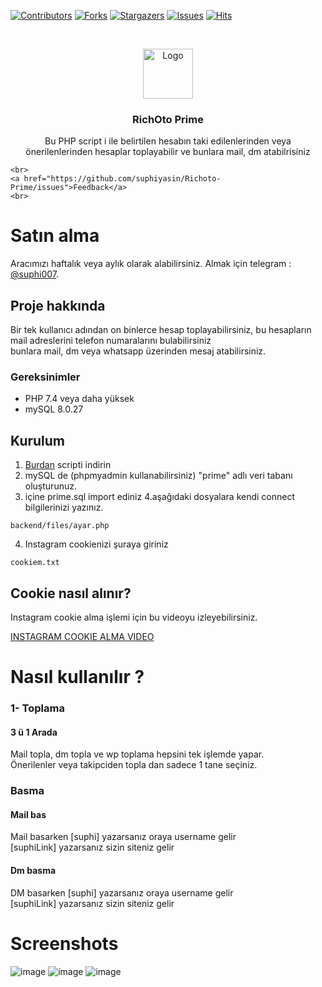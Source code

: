 [![Contributors][contributors-shield]][contributors-url]
[![Forks][forks-shield]][forks-url]
[![Stargazers][stars-shield]][stars-url]
[![Issues][issues-shield]][issues-url]
[![Hits](https://hits.seeyoufarm.com/api/count/incr/badge.svg?url=https://github.com/suphiyasin/Richoto-Prime&count_bg=%23C83D3D&title_bg=%23057386&icon=&icon_color=%23BA0808&title=View&edge_flat=false)](https://github.com/suphiyasin/instagram-advanced-user-finder)


<br />
<p align="center">
<a href="https://github.com/suphiyasin/Richoto-Prime/">
<img src="https://cdn.cdnlogo.com/logos/i/4/instagram.svg" alt="Logo" width="80" height="80" />
</a>

<h3 align="center">RichOto Prime</h3>

<p align="center">
    Bu PHP script i ile belirtilen hesabın taki edilenlerinden veya önerilenlerinden hesaplar toplayabilir ve bunlara mail, dm atabilrisiniz
	
    <br>
    <a href="https://github.com/suphiyasin/Richoto-Prime/issues">Feedback</a>
    <br>
   </p>



# Satın alma
Aracımızı haftalık veya aylık olarak alabilirsiniz. Almak için telegram :  <a href="https://t.me/suphi007">@suphi007</a>.
<br>



## Proje hakkında

Bir tek kullanıcı adından on binlerce hesap toplayabilirsiniz, bu hesapların mail adreslerini telefon numaralarını bulabilirsiniz <br/>
bunlara mail, dm veya whatsapp üzerinden mesaj atabilirsiniz.

### Gereksinimler

- PHP 7.4 veya daha yüksek
- mySQL 8.0.27 

## Kurulum

1. <a href="https://github.com/suphiyasin/Richoto-Prime/archive/refs/heads/main.zip">Burdan</a> scripti indirin
2. mySQL de (phpmyadmin kullanabilirsiniz) "prime" adlı veri tabanı oluşturunuz.
3. içine prime.sql import ediniz
4.aşağıdaki dosyalara kendi connect bilgilerinizi yazınız.
```phpt
backend/files/ayar.php
```
4. Instagram cookienizi şuraya giriniz
```phpt
cookiem.txt
```

## Cookie nasıl alınır?

Instagram cookie alma işlemi için bu videoyu izleyebilirsiniz.

<a href="https://t.me/otoaraclar/78">INSTAGRAM COOKIE ALMA VIDEO</a>

# Nasıl kullanılır ? 

### 1- Toplama

#### 3 ü 1 Arada 

Mail topla, dm topla ve wp toplama hepsini tek işlemde yapar.<br/>
Önerilenler veya takipciden topla dan sadece 1 tane seçiniz.

### Basma

#### Mail bas

Mail basarken [suphi] yazarsanız oraya username gelir<br/>
[suphiLink] yazarsanız sizin  siteniz gelir<br/>

#### Dm basma

DM  basarken [suphi] yazarsanız oraya username gelir<br/>
[suphiLink] yazarsanız sizin  siteniz gelir<br/>


# Screenshots
![image](https://user-images.githubusercontent.com/65618247/188274912-149cfc05-b137-4462-be78-46afbaa32171.png)
![image](https://user-images.githubusercontent.com/65618247/188274919-e280e401-de5a-431b-bc13-d5c16694c886.png)
![image](https://user-images.githubusercontent.com/65618247/188274924-a91821fc-3b7c-44aa-9311-759151bf8736.png)



[contributors-shield]: https://img.shields.io/github/contributors/suphiyasin/Richoto-Prime.svg?style=for-the-badge
[contributors-url]: https://github.com/suphiyasin/Richoto-Prime/graphs/contributors
[forks-shield]: https://img.shields.io/github/forks/suphiyasin/Richoto-Prime.svg?style=for-the-badge
[forks-url]: https://github.com/suphiyasin/Richoto-Prime/network/members
[stars-shield]: https://img.shields.io/github/stars/suphiyasin/Richoto-Prime.svg?style=for-the-badge
[stars-url]: https://github.com/suphiyasin/Richoto-Prime/stargazers
[issues-shield]: https://img.shields.io/github/issues/suphiyasin/Richoto-Prime.svg?style=for-the-badge
[issues-url]: https://github.com/suphiyasin/Richoto-Prime/issues
